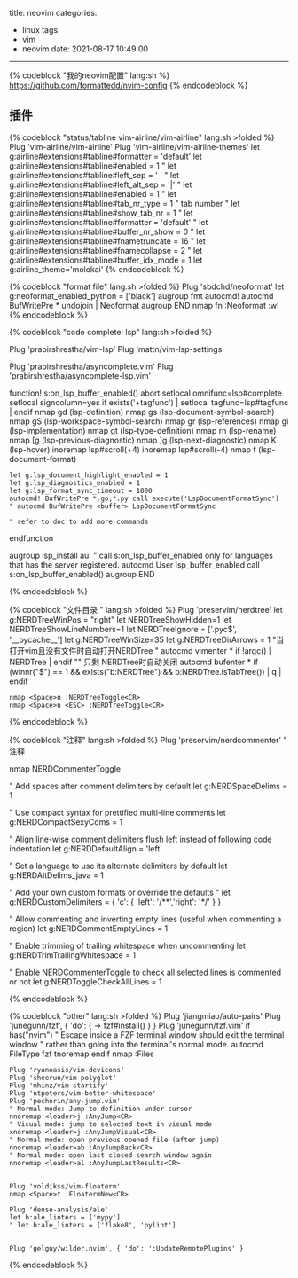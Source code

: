 title: neovim
categories:
  - linux
tags:
  - vim
  - neovim
date: 2021-08-17 10:49:00
---
{% codeblock "我的neovim配置" lang:sh %}
https://github.com/formattedd/nvim-config
{% endcodeblock %}

## 插件

{% codeblock "status/tabline vim-airline/vim-airline" lang:sh >folded %}
    Plug 'vim-airline/vim-airline'
    Plug 'vim-airline/vim-airline-themes'
    let g:airline#extensions#tabline#formatter = 'default'
    let g:airline#extensions#tabline#enabled = 1
    " let g:airline#extensions#tabline#left_sep = ' '
    " let g:airline#extensions#tabline#left_alt_sep = '|'
    " let g:airline#extensions#tabline#enabled = 1
    " let g:airline#extensions#tabline#tab_nr_type = 1 " tab number
    " let g:airline#extensions#tabline#show_tab_nr = 1
    " let g:airline#extensions#tabline#formatter = 'default'
    " let g:airline#extensions#tabline#buffer_nr_show = 0
    " let g:airline#extensions#tabline#fnametruncate = 16
    " let g:airline#extensions#tabline#fnamecollapse = 2
    " let g:airline#extensions#tabline#buffer_idx_mode = 1
    let g:airline_theme='molokai'
{% endcodeblock %}

{% codeblock "format file" lang:sh >folded %}
    Plug 'sbdchd/neoformat'
    let g:neoformat_enabled_python = ['black']
    augroup fmt
      autocmd!
      autocmd BufWritePre * undojoin | Neoformat
    augroup END
    nmap fn :Neoformat <CR> :w! <CR>
{% endcodeblock %}


{% codeblock "code complete: lsp" lang:sh >folded %}

Plug 'prabirshrestha/vim-lsp'
Plug 'mattn/vim-lsp-settings'

Plug 'prabirshrestha/asyncomplete.vim'
Plug 'prabirshrestha/asyncomplete-lsp.vim'


function! s:on_lsp_buffer_enabled() abort
    setlocal omnifunc=lsp#complete
    setlocal signcolumn=yes
    if exists('+tagfunc') | setlocal tagfunc=lsp#tagfunc | endif
    nmap <buffer> gd <plug>(lsp-definition)
    nmap <buffer> gs <plug>(lsp-document-symbol-search)
    nmap <buffer> gS <plug>(lsp-workspace-symbol-search)
    nmap <buffer> gr <plug>(lsp-references)
    nmap <buffer> gi <plug>(lsp-implementation)
    nmap <buffer> gt <plug>(lsp-type-definition)
    nmap <buffer> <leader>rn <plug>(lsp-rename)
    nmap <buffer> [g <plug>(lsp-previous-diagnostic)
    nmap <buffer> ]g <plug>(lsp-next-diagnostic)
    nmap <buffer> K <plug>(lsp-hover)
    inoremap <buffer> <expr><c-f> lsp#scroll(+4)
    inoremap <buffer> <expr><c-d> lsp#scroll(-4)
    nmap <Space>f <plug>(lsp-document-format)

    let g:lsp_document_highlight_enabled = 1
    let g:lsp_diagnostics_enabled = 1
    let g:lsp_format_sync_timeout = 1000
    autocmd! BufWritePre *.go,*.py call execute('LspDocumentFormatSync')
    " autocmd BufWritePre <buffer> LspDocumentFormatSync

    " refer to doc to add more commands
endfunction


augroup lsp_install
    au!
    " call s:on_lsp_buffer_enabled only for languages that has the server registered.
    autocmd User lsp_buffer_enabled call s:on_lsp_buffer_enabled()
augroup END

{% endcodeblock %}


{% codeblock "文件目录 " lang:sh >folded %}    Plug 'preservim/nerdtree'
    let g:NERDTreeWinPos = "right"
    let NERDTreeShowHidden=1
    let NERDTreeShowLineNumbers=1
    let NERDTreeIgnore = ['\.pyc$', '__pycache__']
    let g:NERDTreeWinSize=35
    let g:NERDTreeDirArrows = 1
    "当打开vim且没有文件时自动打开NERDTree
    " autocmd vimenter * if !argc() | NERDTree | endif
    "" 只剩 NERDTree时自动关闭
    autocmd bufenter * if (winnr("$") == 1 && exists("b:NERDTree") && b:NERDTree.isTabTree()) | q | endif

    nmap <Space>n :NERDTreeToggle<CR>
    nmap <Space>n <ESC> :NERDTreeToggle<CR>

{% endcodeblock %}

{% codeblock "注释" lang:sh >folded %}
Plug 'preservim/nerdcommenter' " 注释

nmap <Space><Space> <plug>NERDCommenterToggle

" Add spaces after comment delimiters by default
let g:NERDSpaceDelims = 1

" Use compact syntax for prettified multi-line comments
let g:NERDCompactSexyComs = 1

" Align line-wise comment delimiters flush left instead of following code indentation
let g:NERDDefaultAlign = 'left'

" Set a language to use its alternate delimiters by default
let g:NERDAltDelims_java = 1

" Add your own custom formats or override the defaults
" let g:NERDCustomDelimiters = { 'c': { 'left': '/**','right': '*/' } }

" Allow commenting and inverting empty lines (useful when commenting a region)
let g:NERDCommentEmptyLines = 1

" Enable trimming of trailing whitespace when uncommenting
let g:NERDTrimTrailingWhitespace = 1

" Enable NERDCommenterToggle to check all selected lines is commented or not
let g:NERDToggleCheckAllLines = 1

{% endcodeblock %}


{% codeblock "other" lang:sh >folded %}
    Plug 'jiangmiao/auto-pairs'
    Plug 'junegunn/fzf', { 'do': { -> fzf#install() } }
    Plug 'junegunn/fzf.vim'
    if has("nvim")
        " Escape inside a FZF terminal window should exit the terminal window
        " rather than going into the terminal's normal mode.
        autocmd FileType fzf tnoremap <buffer> <Esc> <Esc>
    endif
    nmap <S-f> :Files<CR>

    Plug 'ryanoasis/vim-devicons'
    Plug 'sheerun/vim-polyglot'
    Plug 'mhinz/vim-startify'
    Plug 'ntpeters/vim-better-whitespace'
    Plug 'pechorin/any-jump.vim'
    " Normal mode: Jump to definition under cursor
    nnoremap <leader>j :AnyJump<CR>
    " Visual mode: jump to selected text in visual mode
    xnoremap <leader>j :AnyJumpVisual<CR>
    " Normal mode: open previous opened file (after jump)
    nnoremap <leader>ab :AnyJumpBack<CR>
    " Normal mode: open last closed search window again
    nnoremap <leader>al :AnyJumpLastResults<CR>


    Plug 'voldikss/vim-floaterm'
    nmap <Space>t :FloatermNew<CR>

    Plug 'dense-analysis/ale'
    let b:ale_linters = ['mypy']
    " let b:ale_linters = ['flake8', 'pylint']


    Plug 'gelguy/wilder.nvim', { 'do': ':UpdateRemotePlugins' }

{% endcodeblock %}

